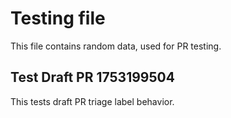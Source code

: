# Testing file

This file contains random data, used for PR testing.


## Test Draft PR 1753199504

This tests draft PR triage label behavior.
